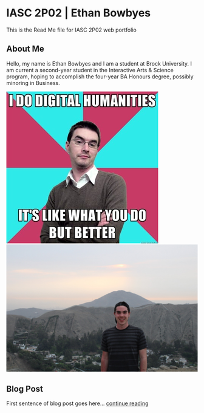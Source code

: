 # IASC 2P02 | Ethan Bowbyes
This is the Read Me file for IASC 2P02 web portfolio

## About Me
Hello, my name is Ethan Bowbyes and I am a student at Brock University. I am current a second-year student in the Interactive Arts & Science program, hoping to accomplish the four-year BA Honours degree, possibly minoring in Business.

![](images/i-do-digital-humanities.jpg)
![](images/gitpic.jpg)

## Blog Post
First sentence of blog post goes here... [continue reading](blog)
